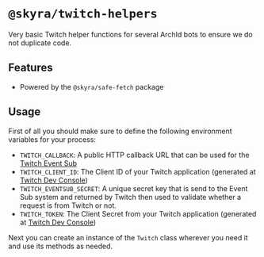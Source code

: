 # `@skyra/twitch-helpers`

Very basic Twitch helper functions for several ArchId bots to ensure we do not duplicate code.

## Features

-   Powered by the `@skyra/safe-fetch` package

## Usage

First of all you should make sure to define the following environment variables for your process:

-   `TWITCH_CALLBACK`: A public HTTP callback URL that can be used for the [Twitch Event Sub](https://dev.twitch.tv/docs/eventsub)
-   `TWITCH_CLIENT_ID`: The Client ID of your Twitch application (generated at [Twitch Dev Console](https://dev.twitch.tv/console/apps/))
-   `TWITCH_EVENTSUB_SECRET`: A unique secret key that is send to the Event Sub system and returned by Twitch then used to validate whether a request is from Twitch or not.
-   `TWITCH_TOKEN`: The Client Secret from your Twitch application (generated at [Twitch Dev Console](https://dev.twitch.tv/console/apps/))

Next you can create an instance of the `Twitch` class wherever you need it and use its methods as needed.
